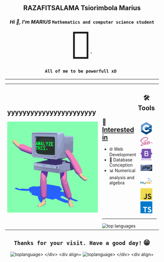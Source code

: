 
<h2 align="center"> RAZAFITSALAMA Tsiorimbola Marius</h2>
<h3 align="center"><b><em>Hi 👋, I'm MARIUS</em></b>  <code>Mathematics and computer science student  <span style='font-size:100px;'>&#129312;</span>.</code></h3>
<h3 align="center"><code>All of me to be powerfull xD </code></h3>

<hr>


<table style="width:100%">
    <tr>
        <td>
            <h2>yyyyyyyyyyyyyyyyyyyyyyy</h2>
            <div ><img src="giphy.gif" alt="gift" /></div>
        </td>
        <td>
            <div style="display:flex;flex-direction:row;align-items:center;"> 
                <div>  
                    <h2>🔭️  <u><b>Interested in</b></u></h2>
                    <ul>
                        <li>🌐️ Web Development</li>
                        <li>🔐️ Database Conception</li>
                        <li>📊️ Numerical analysis and algebra</li>
                    </ul>
                </div>
                <div>  
                    <h2 align="center">🛠️ <b>Tools</b></h2><br>
                    <div align="center">
                        <a href="https://www.w3schools.com/cpp/" target="_blank" rel="noreferrer"> 
                           <img src="https://raw.githubusercontent.com/devicons/devicon/master/icons/cplusplus/cplusplus-original.svg" alt="cplusplus" width="40" height="40"/></a> 
                        <a href="https://sass-lang.com" target="_blank" rel="noreferrer"> 
                            <img src="https://raw.githubusercontent.com/devicons/devicon/master/icons/sass/sass-original.svg" alt="sass" width="40" height="40"/> </a>
                        <a href="https://getbootstrap.com" target="_blank" rel="noreferrer"> <img src="https://raw.githubusercontent.com/devicons/devicon/master/icons/bootstrap/bootstrap-plain-wordmark.svg" alt="bootstrap" width="40" height="40"/>                  </a> 
                        <a href="https://www.php.net" target="_blank" rel="noreferrer"> <img src="https://raw.githubusercontent.com/devicons/devicon/master/icons/php/php-original.svg" alt="php" width="40" height="40"/> </a> 
                        <a href="https://www.mysql.com/" target="_blank" rel="noreferrer"> <img src="https://raw.githubusercontent.com/devicons/devicon/master/icons/mysql/mysql-original-wordmark.svg" alt="mysql" width="40" height="40"/> </a> 
                        <a href="https://developer.mozilla.org/en-US/docs/Web/JavaScript" target="_blank" rel="noreferrer"> <img src="https://raw.githubusercontent.com/devicons/devicon/master/icons/javascript/javascript-original.svg" alt="javascript" width="40" height="40"/> </a> 
                        <a href="https://www.typescriptlang.org/" target="_blank" rel="noreferrer"> <img src="https://raw.githubusercontent.com/devicons/devicon/master/icons/typescript/typescript-original.svg" alt="typescript" width="40" height="40"/> </a>
                    </div>
                </div> 
            </div>
            <hr>
            <div>  
                <img src="https://github-readme-stats.vercel.app/api/top-langs/?username=01MARIUS10&theme=tokyonight&layout=compact&langs_count=6" alt="top languages">  
            </div>
       </td>
    </tr>
</table>
    
    
 
<h2 align="center"><code>Thanks for your visit. Have a good day!</code> 😁️</h1>



<div align='center' > 
    <img src="https://github-readme-stats.vercel.app/api/top-langs/?username=01MARIUS10&layout=compact" alt='toplanguage> 
   
</div>
<div align='center' > 
    <img src="https://github-readme-stats.vercel.app/api/top-langs/?username=01MARIUS10" alt='toplanguage> 
</div>                                                                                                       
<div align='center'>
     <img src="https://github.com/01MARIUS10/github-readme-stats" alt='toptwo> 
</div>
